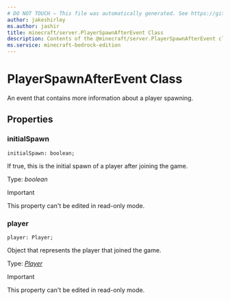 ```yaml
---
# DO NOT TOUCH — This file was automatically generated. See https://github.com/mojang/minecraftapidocsgenerator to modify descriptions, examples, etc.
author: jakeshirley
ms.author: jashir
title: minecraft/server.PlayerSpawnAfterEvent Class
description: Contents of the @minecraft/server.PlayerSpawnAfterEvent class.
ms.service: minecraft-bedrock-edition
---
```

# PlayerSpawnAfterEvent Class

An event that contains more information about a player spawning.

## Properties

### **initialSpawn**
`initialSpawn: boolean;`

If true, this is the initial spawn of a player after joining the game.

Type: *boolean*
  
> [!IMPORTANT]
> This property can't be edited in read-only mode.

### **player**
`player: Player;`

Object that represents the player that joined the game.

Type: [*Player*](Player.md)
  
> [!IMPORTANT]
> This property can't be edited in read-only mode.
